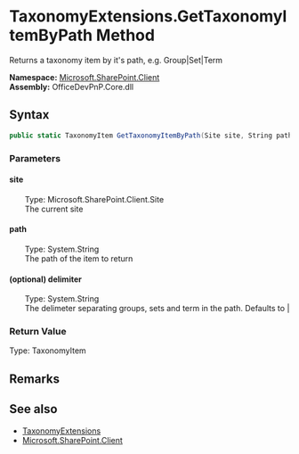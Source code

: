 # TaxonomyExtensions.GetTaxonomyItemByPath Method  
 Returns a taxonomy item by it's path, e.g. Group|Set|Term   

**Namespace:** [Microsoft.SharePoint.Client](Microsoft.SharePoint.Client.md)  
**Assembly:** OfficeDevPnP.Core.dll  
## Syntax
```C#
public static TaxonomyItem GetTaxonomyItemByPath(Site site, String path, String delimiter)
```
### Parameters
#### site  
&emsp;&emsp;Type: Microsoft.SharePoint.Client.Site  
&emsp;&emsp;The current site  

  

#### path  
&emsp;&emsp;Type: System.String  
&emsp;&emsp;The path of the item to return  

  

#### (optional) delimiter  
&emsp;&emsp;Type: System.String  
&emsp;&emsp;The delimeter separating groups, sets and term in the path. Defaults to |  

  

### Return Value
Type: TaxonomyItem  
  


## Remarks
  
## See also
- [TaxonomyExtensions](Microsoft.SharePoint.Client.TaxonomyExtensions.md) 
- [Microsoft.SharePoint.Client](Microsoft.SharePoint.Client.md) 
